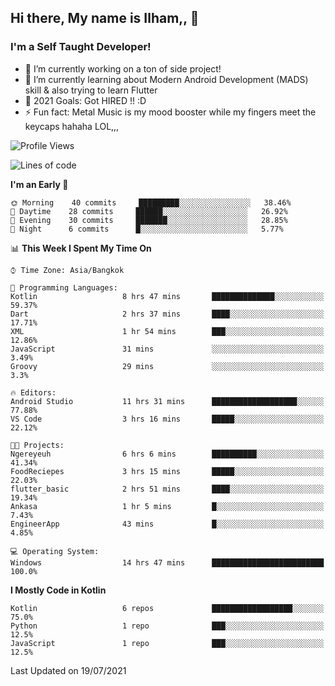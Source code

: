 ## Hi there, My name is Ilham,, 👋


### I'm a Self Taught Developer!
- 🔭 I’m currently working on a ton of side project!
- 🌱 I’m currently learning about Modern Android Development (MADS) skill & also trying to learn Flutter
- 🥅 2021 Goals: Got HIRED !! :D
- ⚡ Fun fact: Metal Music is my mood booster while my fingers meet the keycaps hahaha LOL,,, 



<!--START_SECTION:waka-->
![Profile Views](http://img.shields.io/badge/Profile%20Views-7-blue)

![Lines of code](https://img.shields.io/badge/From%20Hello%20World%20I%27ve%20Written-376095%20lines%20of%20code-blue)

**I'm an Early 🐤** 

```text
🌞 Morning    40 commits     █████████░░░░░░░░░░░░░░░░   38.46% 
🌆 Daytime    28 commits     ██████░░░░░░░░░░░░░░░░░░░   26.92% 
🌃 Evening    30 commits     ███████░░░░░░░░░░░░░░░░░░   28.85% 
🌙 Night      6 commits      █░░░░░░░░░░░░░░░░░░░░░░░░   5.77%

```


📊 **This Week I Spent My Time On** 

```text
⌚︎ Time Zone: Asia/Bangkok

💬 Programming Languages: 
Kotlin                   8 hrs 47 mins       ██████████████░░░░░░░░░░░   59.37% 
Dart                     2 hrs 37 mins       ████░░░░░░░░░░░░░░░░░░░░░   17.71% 
XML                      1 hr 54 mins        ███░░░░░░░░░░░░░░░░░░░░░░   12.86% 
JavaScript               31 mins             ░░░░░░░░░░░░░░░░░░░░░░░░░   3.49% 
Groovy                   29 mins             ░░░░░░░░░░░░░░░░░░░░░░░░░   3.3%

🔥 Editors: 
Android Studio           11 hrs 31 mins      ███████████████████░░░░░░   77.88% 
VS Code                  3 hrs 16 mins       █████░░░░░░░░░░░░░░░░░░░░   22.12%

🐱‍💻 Projects: 
Ngereyeuh                6 hrs 6 mins        ██████████░░░░░░░░░░░░░░░   41.34% 
FoodReciepes             3 hrs 15 mins       █████░░░░░░░░░░░░░░░░░░░░   22.03% 
flutter_basic            2 hrs 51 mins       ████░░░░░░░░░░░░░░░░░░░░░   19.34% 
Ankasa                   1 hr 5 mins         █░░░░░░░░░░░░░░░░░░░░░░░░   7.43% 
EngineerApp              43 mins             █░░░░░░░░░░░░░░░░░░░░░░░░   4.85%

💻 Operating System: 
Windows                  14 hrs 47 mins      █████████████████████████   100.0%

```

**I Mostly Code in Kotlin** 

```text
Kotlin                   6 repos             ██████████████████░░░░░░░   75.0% 
Python                   1 repo              ███░░░░░░░░░░░░░░░░░░░░░░   12.5% 
JavaScript               1 repo              ███░░░░░░░░░░░░░░░░░░░░░░   12.5%

```



 Last Updated on 19/07/2021
<!--END_SECTION:waka-->
